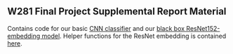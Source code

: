 ## W281 Final Project Supplemental Report Material

Contains code for our basic [CNN classifier](mavoc_basic_cnn.ipynb) and our [black box ResNet152-embedding model](learned_feature.ipynb).
Helper functions for the ResNet embedding is contained [here](eo_learned_features.py).